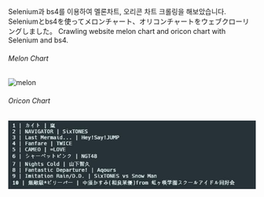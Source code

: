 Selenium과 bs4를 이용하여 멜론차트, 오리콘 차트 크롤링을 해보았습니다.
Seleniumとbs4を使ってメロンチャート、オリコンチャートをウェブクローリングしました。
Crawling website melon chart and oricon chart with Selenium and bs4.


###### Melon Chart  
![melon](./img/melson.jpg)


###### Oricon Chart  
![melon](./img/oricon.jpg)

